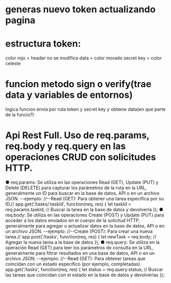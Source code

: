 # generas nuevo token actualizando pagina

# estructura token:

color rojo = header no se modifica
data = color morado
secret key = color celeste

# funcion metodo sign o verify(trae data y variables de entornos)

logica funcion envia por ruta token y secret key y obtiene data(en que parte de la funcio?)

# Api Rest Full. Uso de req.params, req.body y req.query en las operaciones CRUD con solicitudes HTTP.

● req.params: Se utiliza en las operaciones Read (GET), Update (PUT) y Delete (DELETE) para capturar los parámetros de la ruta en la URL, generalmente un ID para buscar en la base de datos, API o en un archivo JSON.
  --ejemplo:
         //--Read (GET): Para obtener una tarea específica por su ID.//
                app.get('/tasks/:taskId', function(req, res) {
                    let taskId = req.params.taskId;
                    // Buscar la tarea en la base de datos y devolverla
                });
● req.body: Se utiliza en las operaciones Create (POST) y Update (PUT) para acceder a los datos enviados en el cuerpo de la solicitud HTTP, generalmente para agregar o actualizar datos en la base de datos, API o en un archivo JSON.
  --ejemplo:
          //--Create (POST): Para crear una nueva tarea.//
                app.post('/tasks', function(req, res) {
                    let newTask = req.body;
                    // Agregar la nueva tarea a la base de datos
                    });
● req.query: Se utiliza en la operación Read (GET) para leer los parámetros de consulta en la URL, generalmente para filtrar resultados en una base de datos, API o en un archivo JSON.
  --ejemplo:
          //--Read (GET): Para obtener tareas que coincidan con un estado específico (por ejemplo, completadas).
                app.get('/tasks', function(req, res) {
                    let status = req.query.status;
                    // Buscar las tareas que coincidan con el estado en la base de datos y devolverlas
                });
